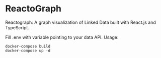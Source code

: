 # ReactoGraph
Reactograph: A graph visualization of Linked Data built with React.js and TypeScript.

Fill .env with variable pointing to your data API.
Usage:
```
docker-compose build
docker-compose up -d
```
